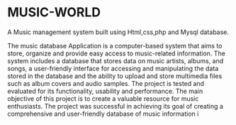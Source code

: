 # MUSIC-WORLD
A Music management system built using Html,css,php  and Mysql database.

The music database Application is a computer-based system that aims to store, organize
and provide easy access to music-related information. The system includes a database
that stores data on music artists, albums, and songs, a user-friendly interface for accessing
and manipulating the data stored in the database and the ability to upload and store
multimedia files such as album covers and audio samples. The project is tested and
evaluated for its functionality, usability and performance. The main objective of this
project is to create a valuable resource for music enthusiasts. The project was successful
in achieving its goal of creating a comprehensive and user-friendly database of music
information
i

